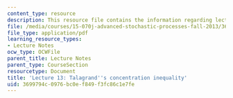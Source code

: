 ```yaml
---
content_type: resource
description: This resource file contains the information regarding lecture 13.
file: /media/courses/15-070j-advanced-stochastic-processes-fall-2013/3699794c0976bc0ef849f3fc86c1e7fe_MIT15_070JF13_Lec13.pdf
file_type: application/pdf
learning_resource_types:
- Lecture Notes
ocw_type: OCWFile
parent_title: Lecture Notes
parent_type: CourseSection
resourcetype: Document
title: 'Lecture 13: Talagrand''s concentration inequality'
uid: 3699794c-0976-bc0e-f849-f3fc86c1e7fe
---
```

